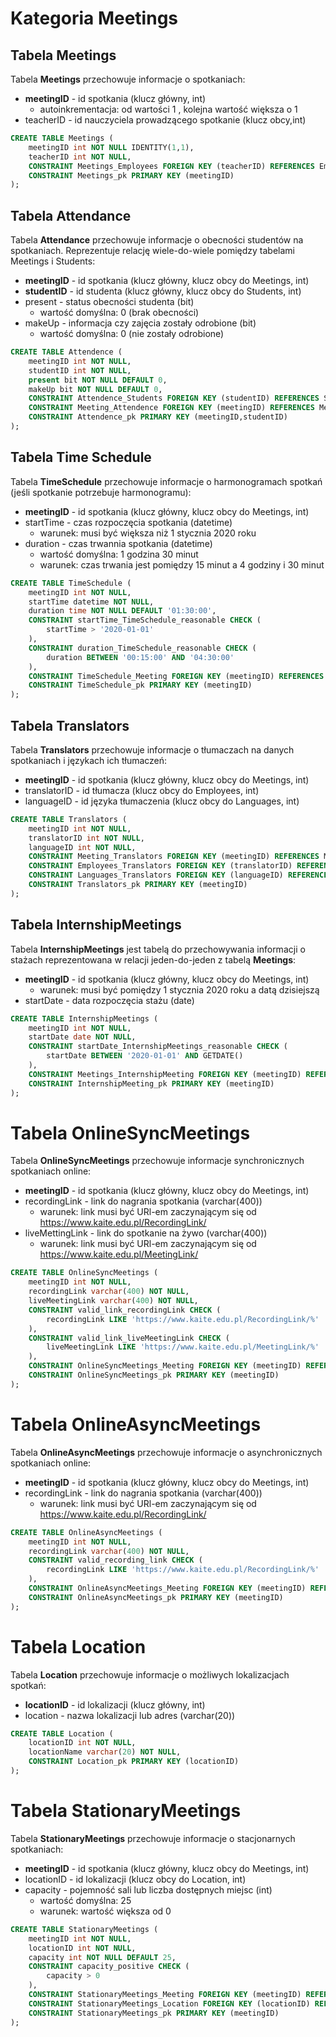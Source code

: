 # Kategoria Meetings
## Tabela Meetings
Tabela **Meetings** przechowuje informacje o spotkaniach:
- **meetingID** - id spotkania (klucz główny, int)
    - autoinkrementacja: od wartości 1 , kolejna wartość większa o 1
- teacherID - id nauczyciela prowadzącego spotkanie (klucz obcy,int)
```sql
CREATE TABLE Meetings (
    meetingID int NOT NULL IDENTITY(1,1),
    teacherID int NOT NULL,
    CONSTRAINT Meetings_Employees FOREIGN KEY (teacherID) REFERENCES Employees (employeeID),
    CONSTRAINT Meetings_pk PRIMARY KEY (meetingID)
);
```
## Tabela Attendance
Tabela **Attendance** przechowuje informacje o obecności studentów na spotkaniach.  Reprezentuje relację wiele-do-wiele pomiędzy tabelami Meetings i Students:
- **meetingID** - id spotkania (klucz główny, klucz obcy do Meetings, int)
- **studentID** - id studenta (klucz główny, klucz obcy do Students, int)
- present - status obecności studenta (bit)
    - wartość domyślna: 0 (brak obecności)
- makeUp - informacja czy zajęcia zostały odrobione (bit)
    - wartość domyślna: 0 (nie zostały odrobione)
```sql
CREATE TABLE Attendence (
    meetingID int NOT NULL,
    studentID int NOT NULL,
    present bit NOT NULL DEFAULT 0,
    makeUp bit NOT NULL DEFAULT 0,
    CONSTRAINT Attendence_Students FOREIGN KEY (studentID) REFERENCES Students (studentID),
    CONSTRAINT Meeting_Attendence FOREIGN KEY (meetingID) REFERENCES Meetings (meetingID),
    CONSTRAINT Attendence_pk PRIMARY KEY (meetingID,studentID)
);
```
## Tabela Time Schedule
Tabela **TimeSchedule** przechowuje informacje o harmonogramach spotkań (jeśli spotkanie potrzebuje harmonogramu):
- **meetingID** - id spotkania (klucz główny, klucz obcy do Meetings, int)
- startTime - czas rozpoczęcia spotkania (datetime)
    - warunek: musi być większa niż 1 stycznia 2020 roku
- duration  - czas trwannia spotkania (datetime)
    - wartość domyślna: 1 godzina 30 minut
    - warunek: czas trwania jest pomiędzy 15 minut a 4 godziny i 30 minut

```sql
CREATE TABLE TimeSchedule (
    meetingID int NOT NULL,
    startTime datetime NOT NULL,
    duration time NOT NULL DEFAULT '01:30:00',
    CONSTRAINT startTime_TimeSchedule_reasonable CHECK (
        startTime > '2020-01-01'
    ),
    CONSTRAINT duration_TimeSchedule_reasonable CHECK (
        duration BETWEEN '00:15:00' AND '04:30:00'
    ),
    CONSTRAINT TimeSchedule_Meeting FOREIGN KEY (meetingID) REFERENCES Meetings (meetingID),
    CONSTRAINT TimeSchedule_pk PRIMARY KEY (meetingID)
);
```
## Tabela Translators
Tabela **Translators** przechowuje informacje o tłumaczach na danych spotkaniach i językach ich tłumaczeń:
- **meetingID** - id spotkania (klucz główny, klucz obcy do Meetings, int)
- translatorID - id tłumacza (klucz obcy do Employees, int)
- languageID - id języka tłumaczenia (klucz obcy do Languages, int)

```sql
CREATE TABLE Translators (
    meetingID int NOT NULL,
    translatorID int NOT NULL,
    languageID int NOT NULL,
    CONSTRAINT Meeting_Translators FOREIGN KEY (meetingID) REFERENCES Meetings (meetingID),
    CONSTRAINT Employees_Translators FOREIGN KEY (translatorID) REFERENCES Employees (employeeID),
    CONSTRAINT Languages_Translators FOREIGN KEY (languageID) REFERENCES Languages (languageID),
    CONSTRAINT Translators_pk PRIMARY KEY (meetingID)
);
```
## Tabela InternshipMeetings 
Tabela **InternshipMeetings** jest tabelą do przechowywania informacji o stażach reprezentowana w relacji jeden-do-jeden z tabelą **Meetings**:
- **meetingID** - id spotkania (klucz główny, klucz obcy do Meetings, int)
    - warunek: musi być pomiędzy 1 stycznia 2020 roku a
    datą dzisiejszą
- startDate - data rozpoczęcia stażu (date)

```sql
CREATE TABLE InternshipMeetings (
    meetingID int NOT NULL,
    startDate date NOT NULL,
    CONSTRAINT startDate_InternshipMeetings_reasonable CHECK (
        startDate BETWEEN '2020-01-01' AND GETDATE()
    ),
    CONSTRAINT Meetings_InternshipMeeting FOREIGN KEY (meetingID) REFERENCES Meetings (meetingID),
    CONSTRAINT InternshipMeeting_pk PRIMARY KEY (meetingID)
);
```
# Tabela OnlineSyncMeetings 
Tabela **OnlineSyncMeetings** przechowuje informacje synchronicznych spotkaniach online:
- **meetingID** - id spotkania (klucz główny, klucz obcy do Meetings, int)
- recordingLink - link do nagrania spotkania (varchar(400))
    - warunek: link musi być URl-em zaczynającym się od https://www.kaite.edu.pl/RecordingLink/
- liveMettingLink - link do spotkanie na żywo (varchar(400))
    - warunek: link musi być URl-em zaczynającym się od https://www.kaite.edu.pl/MeetingLink/


```sql
CREATE TABLE OnlineSyncMeetings (
    meetingID int NOT NULL,
    recordingLink varchar(400) NOT NULL,
    liveMeetingLink varchar(400) NOT NULL,
    CONSTRAINT valid_link_recordingLink CHECK (
        recordingLink LIKE 'https://www.kaite.edu.pl/RecordingLink/%'
    ),
    CONSTRAINT valid_link_liveMeetingLink CHECK (
        liveMeetingLink LIKE 'https://www.kaite.edu.pl/MeetingLink/%'
    ),
    CONSTRAINT OnlineSyncMeetings_Meeting FOREIGN KEY (meetingID) REFERENCES Meetings (meetingID),
    CONSTRAINT OnlineSyncMeetings_pk PRIMARY KEY (meetingID)
);
```
# Tabela OnlineAsyncMeetings 
Tabela **OnlineAsyncMeetings** przechowuje informacje o asynchronicznych spotkaniach online:
- **meetingID** - id spotkania (klucz główny, klucz obcy do Meetings, int)
- recordingLink - link do nagrania spotkania (varchar(400))
    - warunek: link musi być URl-em zaczynającym się od https://www.kaite.edu.pl/RecordingLink/
```sql
CREATE TABLE OnlineAsyncMeetings (
    meetingID int NOT NULL,
    recordingLink varchar(400) NOT NULL,
    CONSTRAINT valid_recording_link CHECK (
        recordingLink LIKE 'https://www.kaite.edu.pl/RecordingLink/%'
    ),
    CONSTRAINT OnlineAsyncMeetings_Meeting FOREIGN KEY (meetingID) REFERENCES Meetings (meetingID),
    CONSTRAINT OnlineAsyncMeetings_pk PRIMARY KEY (meetingID)
);
```
# Tabela Location 
Tabela **Location** przechowuje informacje o możliwych lokalizacjach spotkań:
- **locationID** - id lokalizacji (klucz główny, int)
- location - nazwa lokalizacji lub adres (varchar(20))

```sql
CREATE TABLE Location (
    locationID int NOT NULL,
    locationName varchar(20) NOT NULL,
    CONSTRAINT Location_pk PRIMARY KEY (locationID)
);
```
# Tabela StationaryMeetings 
Tabela **StationaryMeetings** przechowuje informacje o stacjonarnych spotkaniach:
- **meetingID** - id spotkania (klucz główny, klucz obcy do Meetings, int)
- locationID - id lokalizacji (klucz obcy do Location, int)
- capacity - pojemność sali lub liczba dostępnych miejsc (int)
    - wartość domyślna: 25
    - warunek: wartość większa od 0

```sql
CREATE TABLE StationaryMeetings (
    meetingID int NOT NULL,
    locationID int NOT NULL,
    capacity int NOT NULL DEFAULT 25,
    CONSTRAINT capacity_positive CHECK (
        capacity > 0
    ),
    CONSTRAINT StationaryMeetings_Meeting FOREIGN KEY (meetingID) REFERENCES Meetings (meetingID),
    CONSTRAINT StationaryMeetings_Location FOREIGN KEY (locationID) REFERENCES Location (locationID),
    CONSTRAINT StationaryMeetings_pk PRIMARY KEY (meetingID)
);
```